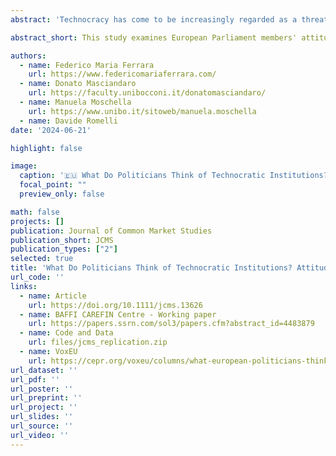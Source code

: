 ```yaml
---
abstract: 'Technocracy has come to be increasingly regarded as a threat to representative democracy. Significant attention has thus been recently devoted to exploring public preferences towards technocratic institutions. Elected policy-makers' attitudes have instead not been investigated as systematically. This article fills this gap by examining politicians' views on central banks. Based on an original elite survey of the Members of the European Parliament (MEPs), we gauged elected policy-makers' attitudes towards the mandate and policy conduct of the European Central Bank (ECB). Our findings show that the political orientation of politicians largely drives attitudes towards the ECB's institutional mandate. Interestingly, the findings from two experiments embedded in the survey also show that the attitudes of MEPs are not as static as ideological orientations would lead us to expect. The information set to which politicians are exposed significantly shapes their views on both the ECB's mandate and its policy conduct, but less on ECB independence.'

abstract_short: This study examines European Parliament members' attitudes towards the European Central Bank's mandate and policies, finding that political ideology largely influences these views. Experimental results show that politicians' opinions on the ECB are not fixed and can be significantly influenced by the information they receive, particularly regarding the bank's mandate and policy conduct.

authors:
  - name: Federico Maria Ferrara
    url: https://www.federicomariaferrara.com/
  - name: Donato Masciandaro
    url: https://faculty.unibocconi.it/donatomasciandaro/
  - name: Manuela Moschella
    url: https://www.unibo.it/sitoweb/manuela.moschella
  - name: Davide Romelli
date: '2024-06-21'

highlight: false

image:
  caption: '🇪🇺 What Do Politicians Think of Technocratic Institutions? 🏛️'
  focal_point: ""
  preview_only: false

math: false
projects: []
publication: Journal of Common Market Studies
publication_short: JCMS
publication_types: ["2"]
selected: true
title: 'What Do Politicians Think of Technocratic Institutions? Attitudes in the European Parliament Towards the European Central Bank'
url_code: ''
links:
  - name: Article
    url: https://doi.org/10.1111/jcms.13626
  - name: BAFFI CAREFIN Centre - Working paper
    url: https://papers.ssrn.com/sol3/papers.cfm?abstract_id=4483879
  - name: Code and Data
    url: files/jcms_replication.zip
  - name: VoxEU
    url: https://cepr.org/voxeu/columns/what-european-politicians-think-ecb-experimental-evidence
url_dataset: ''
url_pdf: ''
url_poster: ''
url_preprint: ''
url_project: ''
url_slides: ''
url_source: ''
url_video: ''
---
```

